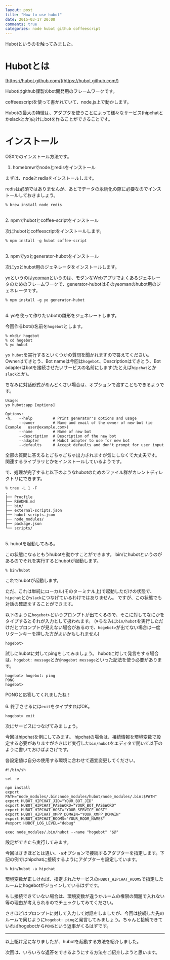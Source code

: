 ```yaml
---
layout: post
title: "How to use hubot"
date: 2015-03-17 20:00
comments: true
categories: node hubot github coffeescript
---
```

Hubotというのを触ってみました。

# Hubotとは

[https://hubot.github.com/](https://hubot.github.com/)

Hubotはgithub謹製のbot開発用のフレームワークです。

coffeeescriptを使って書かれていて、node.js上で動かします。

Hubotの最大の特徴は、アダプタを使うことによって様々なサービス(hipchatとかslackとか)向けにbotを作ることができることです。

# インストール

OSXでのインストール方法です。

1. homebrewでnodeとredisをインストール

  まずは、nodeとredisをインストールします。

  redisは必須ではありませんが、あとでデータの永続化の際に必要なのでインストールしておきましょう。

  ```shell
% brew install node redis
```
<br>
2. npmでhubotとcoffee-scriptをインストール

  次にhubotとcoffeescriptをインストールします。

  ```shell
% npm install -g hubot coffee-script
```
<br>
3. npmでyoとgenerator-hubotをインストール

  次にyoとhubot用のジェネレータをインストールします。

  yoというのは[yeoman](http://yeoman.io/)というのは、モダンなWebアプリでよくあるジェネレータのためのフレームワークで、generator-hubotはそのyeomanのhubot用のジェネレータです。

  ```shell
% npm install -g yo generator-hubot
```
<br>
4. yoを使って作りたいbotの雛形をジェネレートします。

  今回作るbotの名前を`hogebot`とします。

  ```shell
% mkdir hogebot
% cd hogebot
% yo hubot
```

  `yo hubot`を実行するといくつかの質問を聞かれますので答えてください。
  Ownerはてきとう、Bot nameは今回は`hogebot`、Descriptionはてきとう、Bot adapterはbotを接続させたいサービスの名前にします(たとえば`hipchat`とか`slack`とか)。

  ちなみに対話形式がめんどくさい場合は、オプションで渡すこともできるようです。

  ```
Usage:
  yo hubot:app [options]

Options:
  -h,   --help         # Print generator's options and usage
        --owner        # Name and email of the owner of new bot (ie Example   user@example.com>)
        --name         # Name of new bot
        --description  # Description of the new bot
        --adapter      # Hubot adapter to use for new bot
        --defaults     # Accept defaults and don't prompt for user input
```

  全部の質問に答えるとごちゃごちゃ出力されますが気にしなくて大丈夫です。  
  関連するライブラリとかをインストールしているようです。

  で、処理が完了すると以下のようなhubotのためのファイル群がカレントディレクトリにできます。

  ```shell
% tree -L 1 -F
.
├── Procfile
├── README.md
├── bin/
├── external-scripts.json
├── hubot-scripts.json
├── node_modules/
├── package.json
└── scripts/
```
<br>
5. hubotを起動してみる。

  この状態になるともうhubotを動かすことができます。
  bin/にhubotというのがあるのでそれを実行するとhubotが起動します。

  ```shell
% bin/hubot
```

  これでhubotが起動します。

  ただ、これは単純にローカル(そのターミナル上)で起動しただけの状態で、`hipchat`とか`slack`につなげているわけではありません。
  ですが、この状態でも対話の確認をすることができます。

  以下のように`hogebot>`というプロンプトが出てくるので、そこに対してなにかをタイプするとそれが入力として扱われます。
  (※ちなみに`bin/hubot`を実行しただけだとプロンプトが見えない場合があるので、`hogebot>`が出てない場合は一度リターンキーを押した方がよいかもしれません)

  ```
hogebot>
```

  試しにhubotに対してpingをしてみましょう。
  hubotに対して発言をする場合は、`hogebot: message`とか`@hogebot message`といった記法を使う必要があります。

  ```
hogebot> hogebot: ping
PONG
hogebot>
```

  PONGと応答してくれましたね！
<br>
<br>
6. 終了させるには`exit`をタイプすればOK。

  ```
hogebot> exit
```

  次にサービスにつなげてみましょう。

  今回はhipchatを例にしてみます。
  hipchatの場合は、接続情報を環境変数で設定する必要がありますがさきほど実行した`bin/hubot`をエディタで開いて以下のように書いておけばよさげです。

  各設定値は自分の使用する環境に合わせて適宜変更してください。

  ```shell
#!/bin/sh

set -e

npm install
export PATH="node_modules/.bin:node_modules/hubot/node_modules/.bin:$PATH"
export HUBOT_HIPCHAT_JID="YOUR_BOT_JID"
export HUBOT_HIPCHAT_PASSWORD="YOUR_BOT_PASSWORD"
export HUBOT_HIPCHAT_HOST="YOUR_SERVICE_HOST"
export HUBOT_HIPCHAT_XMPP_DOMAIN="YOUR_XMPP_DOMAIN"
export HUBOT_HIPCHAT_ROOMS="YOUR_ROOM_NAMES"
#export HUBOT_LOG_LEVEL="debug"

exec node_modules/.bin/hubot --name "hogebot" "$@"
```

  設定ができたら実行してみます。

  今回はさきほどとは違い、`-a`オプションで接続するアダプターを指定します。下記の例ではhipchatに接続するようにアダプターを設定しています。

  ```shell
% bin/hubot -a hipchat
```

  環境変数が正しければ、指定されたサービスの`HUBOT_HIPCHAT_ROOMS`で指定したルームにhogebotがジョインしているはずです。

  もし接続できていない場合は、環境変数が違うかルームの権限の問題で入れない等の理由が考えられるのでチェックしてみてください。

  さきほどはプロンプトに対して入力して対話をしましたが、今回は接続した先のルームで同じように`hogebot: ping`と発言してみましょう。ちゃんと接続できていればhogebotから`PONG`という返事がくるはずです。

---

以上駆け足になりましたが、hubotを起動する方法を紹介しました。

次回は、いろいろな返答をできるようにする方法をご紹介しようと思います。
